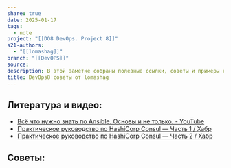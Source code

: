 ```yaml
---
share: true
date: 2025-01-17
tags:
  - note
project: "[[DO8 DevOps. Project 8]]"
s21-authors:
  - "[[lomashag]]"
branch: "[[DevOPS]]"
source: 
description: В этой заметке собраны полезные ссылки, советы и примеры касающиеся DevOps8.
title: DevOps8 советы от lomashag
---
```


## Литература и видео:

- [Всё что нужно знать по Ansible. Основы и не только. - YouTube](https://youtu.be/YYjCwLs-1hA?si=PWn27bIHJrJkBA7Z)
- [Практическое руководство по HashiCorp Consul — Часть 1 / Хабр](https://habr.com/ru/articles/531602/)
- [Практическое руководство по HashiCorp Consul — Часть 2 / Хабр](https://habr.com/ru/articles/536444/)

## Советы:

